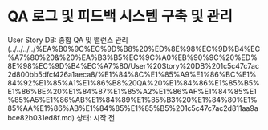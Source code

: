 # QA 로그 및 피드백 시스템 구축 및 관리

User Story DB: 종합 QA 및 밸런스 관리 (../../../../%EA%B0%9C%EC%9D%B8%20%ED%8E%98%EC%9D%B4%EC%A7%80%20&%20%EA%B3%B5%EC%9C%A0%EB%90%9C%20%ED%8E%98%EC%9D%B4%EC%A7%80/User%20Story%20DB%201c5c47c7ac2d800bb5dfcf426a1aeca8/%E1%84%8C%E1%85%A9%E1%86%BC%E1%84%92%E1%85%A1%E1%86%B8%20QA%20%E1%84%86%E1%85%B5%E1%86%BE%20%E1%84%87%E1%85%A2%E1%86%AF%E1%84%85%E1%85%A5%E1%86%AB%E1%84%89%E1%85%B3%20%E1%84%80%E1%85%AA%E1%86%AB%E1%84%85%E1%85%B5%201c5c47c7ac2d811aa9abce82b031ed8f.md)
상태: 시작 전